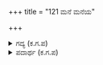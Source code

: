 +++
title = "121 ಮನೆ ಮನೆಯ"

+++

<details><summary>ಗದ್ಯ (ಕ.ಗ.ಪ) </summary>

121. ಮನೆ ಮನೆಯ ಬಾಗಿಲುಗಳು ಮುಚ್ಚಿದುವು. ಅರಮನೆಯ ಸ್ತ್ರೀಯರು ಹೊರಹೊರಟರು. ಅಲ್ಲಿಯ ಪುರುಷರು ಬೆಟ್ಟದ ಗುಹೆಗಳಲ್ಲಿ ಅಡಗಿಕೊಳ್ಳ ತೊಡಗಿದರು. ಜನದ ಕೋಲಾಹಲವನ್ನು ಜರಾಸಂಧನ ಮಕ್ಕಳ ಓಟವನ್ನೂ ಅವನ ಸತಿಯರ ರೋದನ ಧ್ವನಿಯನ್ನು ಕಂಡ ಕೃಷ್ಣ ಕೈಯತ್ತಿ ಅವರಿಗೆ ಅಭಯವನ್ನು ಸಾರಿ ಹೇಳತೊಡಗಿದ.
</details>

<details><summary>ಪದಾರ್ಥ (ಕ.ಗ.ಪ) </summary>

ನೆಗಹು-ಎತ್ತು  
ಮನೆ ಮನೆಯ ಕದವಿಕ್ಕಿದವು-ಒಂದೊಂದು ಮನೆಯ ಬಾಗಿಲೂ ಮುಚ್ಚಿತು, ನೃಪವನಿತೆಯರು ಹೊರವಂಟರು-ರಾಜನ ಅಂತಃಪುರದ ಸ್ತ್ರೀಯರೆಲ್ಲ ಹೊರಬಂದರು, ಅಲ್ಲಿಯ ಮನುಜರು-ಅಲ್ಲಿದ್ದ ಜನರೆಲ್ಲ, ಬೇಹ ಬೇಹವರು-ಬೇಕು ಬೇಕಾದವರು, ಅದ್ರಿ ಗುಹೆಯಲಿ ಅಡಗಿದರು-ಶತ್ರುಗಳು ಏನು ಮಾಡುವರೋ, ಎಂಬ ಭಯದಿಂದ ಬೆಟ್ಟದ ಗುಹೆಗಳಲ್ಲಿ ಅವಿತುಕೊಂಡರು, ಜನದ ಕೋಲಾಹಲವನು-ಜನರ ಆ ಗದ್ದಲವನ್ನು, ಆತನ ತನುಜರ ಓಟವನು-ಅವನ ಮಕ್ಕಳು ಹೆದರಿ ಓಡುತ್ತಿದ್ದುದನ್ನು, ಅವನ ಸತಿಯರ ನಿನದವನು-ಅವನ ಪತ್ನಿಯರ ಧ್ವನಿಯನ್ನು, ಕಂಡು-ನೋಡಿ, ಅಸುರಹರ-ಶ್ರೀಕೃಷ್ಣ, ಕೈ ನೆಗೆಹಿ-ಕೈಯೆತ್ತಿ, ಸಾರಿದನು-ಹೀಗೆ ಸಾರಿ ಹೇಳಿದನು
</details>
